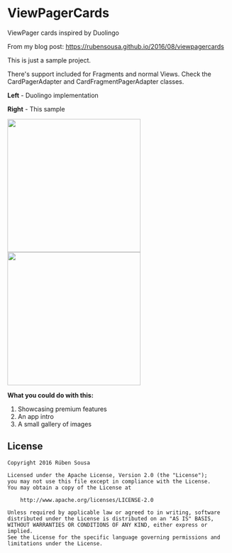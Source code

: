# ViewPagerCards
ViewPager cards inspired by Duolingo

From my blog post: https://rubensousa.github.io/2016/08/viewpagercards

This is just a sample project.

There's support included for Fragments and normal Views. Check the CardPagerAdapter and CardFragmentPagerAdapter classes.

**Left** - Duolingo implementation

**Right** - This sample

<img src="https://rubensousa.github.io/img/duolingo_viewpager.gif" width=300></img> <img src="https://rubensousa.github.io/img/viewpager_result.gif" width=300></img>


**What you could do with this:**

1. Showcasing premium features
2. An app intro
2. A small gallery of images


## License

    Copyright 2016 Rúben Sousa
    
    Licensed under the Apache License, Version 2.0 (the "License");
    you may not use this file except in compliance with the License.
    You may obtain a copy of the License at
    
        http://www.apache.org/licenses/LICENSE-2.0
    
    Unless required by applicable law or agreed to in writing, software
    distributed under the License is distributed on an "AS IS" BASIS,
    WITHOUT WARRANTIES OR CONDITIONS OF ANY KIND, either express or implied.
    See the License for the specific language governing permissions and
    limitations under the License.
